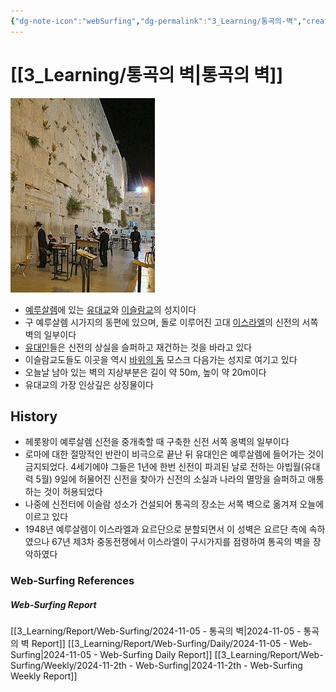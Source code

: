 ```yaml
---
{"dg-note-icon":"webSurfing","dg-permalink":"3_Learning/통곡의-벽","created-date":"2024-11-05 9:42:30 am","date":"2024-11-05","type":"web-surfing","tags":["web-surfing"],"aliases":null,"img":"![Pasted image 20241202004001.png|100](/img/user/Utilities/Images/Pasted%20image%2020241202004001.png)","dg-publish":true,"permalink":"/3_Learning/통곡의-벽/","dgPassFrontmatter":true,"noteIcon":"webSurfing"}
---
```



# [[3_Learning/통곡의 벽\|통곡의 벽]]
![Utilities/Images/Pasted image 20241202004011.jpeg](/img/user/Utilities/Images/Pasted%20image%2020241202004011.jpeg)

- [예루살렘](https://ko.wikipedia.org/wiki/%EC%98%88%EB%A3%A8%EC%82%B4%EB%A0%98 "예루살렘")에 있는 [유대교](https://ko.wikipedia.org/wiki/%EC%9C%A0%EB%8C%80%EA%B5%90 "유대교")와 [이슬람교](https://ko.wikipedia.org/wiki/%EC%9D%B4%EC%8A%AC%EB%9E%8C%EA%B5%90 "이슬람교")의 성지이다
- 구 예루살렘 시가지의 동편에 있으며, 돌로 이루어진 고대 [이스라엘](https://ko.wikipedia.org/wiki/%EC%9D%B4%EC%8A%A4%EB%9D%BC%EC%97%98 "이스라엘")의 신전의 서쪽 벽의 일부이다
- [유대인](https://ko.wikipedia.org/wiki/%EC%9C%A0%EB%8C%80%EC%9D%B8 "유대인")들은 신전의 상실을 슬퍼하고 재건하는 것을 바라고 있다
- 이슬람교도들도 이곳을 역시 [바위의 돔](https://ko.wikipedia.org/wiki/%EB%B0%94%EC%9C%84%EC%9D%98_%EB%8F%94 "바위의 돔") 모스크 다음가는 성지로 여기고 있다
- 오늘날 남아 있는 벽의 지상부분은 길이 약 50m, 높이 약 20m이다
- 유대교의 가장 인상깊은 상징물이다

## History
- 헤롯왕이 예루살렘 신전을 중개축할 때 구축한 신전 서쪽 옹벽의 일부이다
- 로마에 대한 절망적인 반란이 비극으로 끝난 뒤 유대인은 예루살렘에 들어가는 것이 금지되었다. 4세기에야 그들은 1년에 한번 신전이 파괴된 날로 전하는 아빕월(유대력 5월) 9일에 허물어진 신전을 찾아가 신전의 소실과 나라의 멸망을 슬퍼하고 애통하는 것이 허용되었다
- 나중에 신전터에 이슬람 성소가 건설되어 통곡의 장소는 서쪽 벽으로 옮겨져 오늘에 이르고 있다
- 1948년 예루살렘이 이스라엘과 요르단으로 분할되면서 이 성벽은 요르단 측에 속하였으나 67년 제3차 중동전쟁에서 이스라엘이 구시가지를 점령하여 통곡의 벽을 장악하였다



















### Web-Surfing References
##### Web-Surfing Report
[[3_Learning/Report/Web-Surfing/2024-11-05 - 통곡의 벽\|2024-11-05 - 통곡의 벽 Report]]
[[3_Learning/Report/Web-Surfing/Daily/2024-11-05 - Web-Surfing\|2024-11-05 - Web-Surfing Daily Report]]
[[3_Learning/Report/Web-Surfing/Weekly/2024-11-2th - Web-Surfing\|2024-11-2th - Web-Surfing Weekly Report]]

